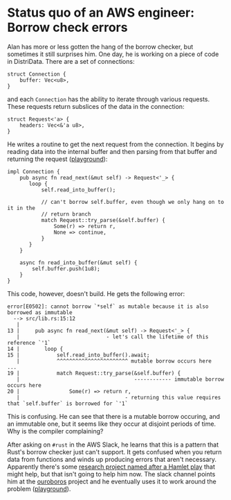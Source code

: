 # Status quo of an AWS engineer: Borrow check errors

Alan has more or less gotten the hang of the borrow checker, but sometimes it still surprises him. One day, he is working on a piece of code in DistriData. There are a set of connections:

```rust=
struct Connection {
    buffer: Vec<u8>,
}
```

and each `Connection` has the ability to iterate through various requests. These requests return subslices of the data in the connection:

```rust=
struct Request<'a> { 
    headers: Vec<&'a u8>,
}
```

He writes a routine to get the next request from the connection. It begins by reading data into the internal buffer and then parsing from that buffer and returning the request ([playground](https://play.rust-lang.org/?version=stable&mode=debug&edition=2018&gist=6d8f2e7349e25677b25c527964842de8)):

```rust=
impl Connection {
    pub async fn read_next(&mut self) -> Request<'_> {
       loop {
           self.read_into_buffer();
           
           // can't borrow self.buffer, even though we only hang on to it in the
           // return branch
           match Request::try_parse(&self.buffer) {    
               Some(r) => return r,
               None => continue,
           }
       }
    }   
       
    async fn read_into_buffer(&mut self) {
        self.buffer.push(1u8);
    }
}
```

This code, however, doesn't build. He gets the following error:

```
error[E0502]: cannot borrow `*self` as mutable because it is also borrowed as immutable
  --> src/lib.rs:15:12
   |
13 |     pub async fn read_next(&mut self) -> Request<'_> {
   |                            - let's call the lifetime of this reference `'1`
14 |        loop {
15 |            self.read_into_buffer().await;
   |            ^^^^^^^^^^^^^^^^^^^^^^^ mutable borrow occurs here
...
19 |            match Request::try_parse(&self.buffer) {    
   |                                     ------------ immutable borrow occurs here
20 |                Some(r) => return r,
   |                                  - returning this value requires that `self.buffer` is borrowed for `'1`
```

This is confusing. He can see that there is a mutable borrow occuring, and an immutable one, but it seems like they occur at disjoint periods of time. Why is the compiler complaining?

After asking on `#rust` in the AWS Slack, he learns that this is a pattern that Rust's borrow checker just can't support. It gets confused when you return data from functions and winds up producing errors that aren't necessary. Apparently there's some [research project named after a Hamlet play](https://github.com/rust-lang/polonius/) that might help, but that isn't going to help him now. The slack channel points him at the [ouroboros](https://github.com/joshua-maros/ouroboros) project and he eventually uses it to work around the problem ([playground](https://play.rust-lang.org/?version=stable&mode=debug&edition=2018&gist=59b2cb72529e58c13ab00eee1e9c0435)).
